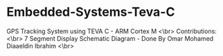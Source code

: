 # Embedded-Systems-Teva-C
GPS Tracking System using TEVA C - ARM Cortex M  <\br>
Contributions: <\br>
7 Segment Display Schematic Diagram - Done By Omar Mohamed Diaaeldin Ibrahim <\br>
